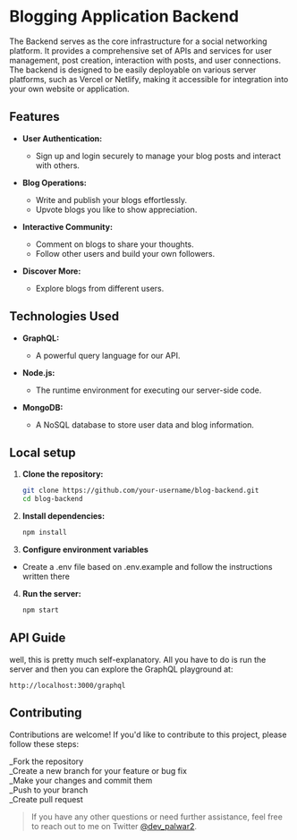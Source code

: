 # Blogging Application Backend
The Backend serves as the core infrastructure for a social networking platform. It provides a comprehensive set of APIs and services for user management, post creation, interaction with posts, and user connections. The backend is designed to be easily deployable on various server platforms, such as Vercel or Netlify, making it accessible for integration into your own website or application.

## Features

- **User Authentication:**
  - Sign up and login securely to manage your blog posts and interact with others.
  
- **Blog Operations:**
  - Write and publish your blogs effortlessly.
  - Upvote blogs you like to show appreciation.

- **Interactive Community:**
  - Comment on blogs to share your thoughts.
  - Follow other users and build your own followers.

- **Discover More:**
  - Explore blogs from different users.

## Technologies Used

- **GraphQL:**
  - A powerful query language for our API.

- **Node.js:**
  - The runtime environment for executing our server-side code.

- **MongoDB:**
  - A NoSQL database to store user data and blog information.

## Local setup

1. **Clone the repository:**

   ```bash
   git clone https://github.com/your-username/blog-backend.git
   cd blog-backend

2. **Install dependencies:**
    ```bash
    npm install

3. **Configure environment variables**

- Create a .env file based on .env.example and follow the instructions written there

4. **Run the server:**

    ```bash
    npm start

## API Guide
well, this is pretty much self-explanatory. All you have to do is run the server and then you can explore the GraphQL playground at: 
    
    
    http://localhost:3000/graphql 

## Contributing

Contributions are welcome! If you'd like to contribute to this project, please follow these steps:

_Fork the repository  
_Create a new branch for your feature or bug fix   
_Make your changes and commit them   
_Push to your branch    
_Create pull request  

> If you have any other questions or need further assistance, feel free to reach out to me on Twitter [@dev_palwar2](https://twitter.com/dev_palwar2).

